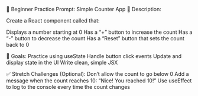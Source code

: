 🧪 Beginner Practice Prompt: Simple Counter App
📝 Description:

Create a React component called <Counter /> that:

Displays a number starting at 0
Has a “+” button to increase the count
Has a “-” button to decrease the count
Has a “Reset” button that sets the count back to 0

🧠 Goals:
Practice using useState
Handle button click events
Update and display state in the UI
Write clean, simple JSX

✅ Stretch Challenges (Optional):
Don’t allow the count to go below 0
Add a message when the count reaches 10: “Nice! You reached 10!”
Use useEffect to log to the console every time the count changes